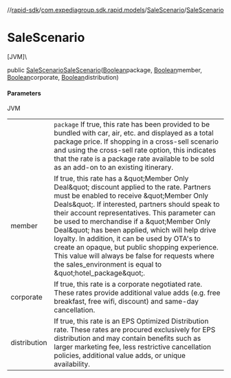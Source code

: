 //[rapid-sdk](../../../index.md)/[com.expediagroup.sdk.rapid.models](../index.md)/[SaleScenario](index.md)/[SaleScenario](-sale-scenario.md)

# SaleScenario

[JVM]\

public [SaleScenario](index.md)[SaleScenario](-sale-scenario.md)([Boolean](https://docs.oracle.com/javase/8/docs/api/java/lang/Boolean.html)package, [Boolean](https://docs.oracle.com/javase/8/docs/api/java/lang/Boolean.html)member, [Boolean](https://docs.oracle.com/javase/8/docs/api/java/lang/Boolean.html)corporate, [Boolean](https://docs.oracle.com/javase/8/docs/api/java/lang/Boolean.html)distribution)

#### Parameters

JVM

| | |
|---|---|
|  | `package` If true, this rate has been provided to be bundled with car, air, etc. and displayed as a total package price.  If shopping in a cross-sell scenario and using the cross-sell rate option, this indicates that the rate is a package rate available to be sold as an add-on to an existing itinerary. |
| member | If true, this rate has a \&quot;Member Only Deal\&quot; discount applied to the rate.  Partners must be enabled to receive \&quot;Member Only Deals\&quot;. If interested, partners should speak to their account representatives.  This parameter can be used to merchandise if a \&quot;Member Only Deal\&quot; has been applied, which will help drive loyalty. In addition, it can be used by OTA's to create an opaque, but public shopping experience.  This value will always be false for requests where the sales_environment is equal to \&quot;hotel_package\&quot;. |
| corporate | If true, this rate is a corporate negotiated rate.  These rates provide additional value adds (e.g. free breakfast, free wifi, discount) and same-day cancellation. |
| distribution | If true, this rate is an EPS Optimized Distribution rate. These rates are procured exclusively for EPS distribution and may contain benefits such as larger marketing fee, less restrictive cancellation policies, additional value adds, or unique availability. |
